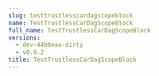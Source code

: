 ```yaml
---
slug: testtrustlesscardagscopeblock
name: TestTrustlessCarDagScopeBlock
full_name: TestTrustlessCarDagScopeBlock
versions:
  - dev-44b0eaa-dirty
  - v0.0.2
title: TestTrustlessCarDagScopeBlock
---
```


